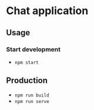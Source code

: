 # Chat application

## Usage

### Start development

* `npm start`

## Production

* `npm run build`
* `npm run serve`
